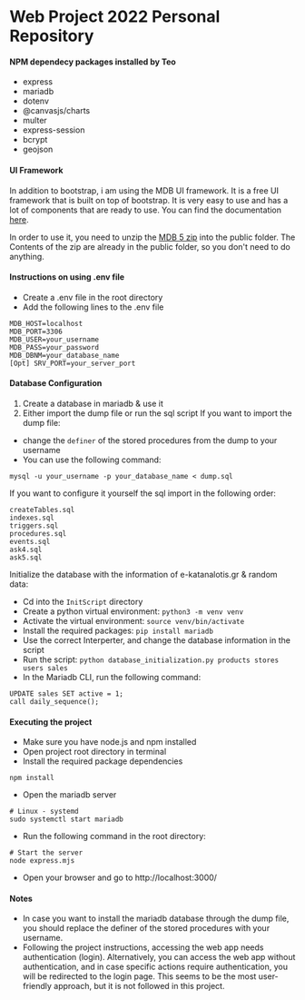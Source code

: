 # Web Project 2022 Personal Repository

#### NPM dependecy packages installed by Teo
* express
* mariadb
* dotenv
* @canvasjs/charts
* multer
* express-session
* bcrypt
* geojson

#### UI Framework
In addition to bootstrap, i am using the MDB UI framework.
It is a free UI framework that is built on top of bootstrap.
It is very easy to use and has a lot of components that are ready to use.
You can find the documentation [here](https://mdbootstrap.com/docs/standard/).

In order to use it, you need to unzip the [MDB 5 zip](https://mdbootstrap.com/docs/standard/getting-started/installation/)
into the public folder. The Contents of the zip are already in the public folder, so you don't need to do anything.

#### Instructions on using .env file
* Create a .env file in the root directory
* Add the following lines to the .env file
```
MDB_HOST=localhost
MDB_PORT=3306
MDB_USER=your_username
MDB_PASS=your_password
MDB_DBNM=your_database_name
[Opt] SRV_PORT=your_server_port
```
#### Database Configuration
1. Create a database in mariadb & use it
2. Either import the dump file or run the sql script
If you want to import the dump file:
  * change the `definer` of the stored procedures from the dump to your username
  * You can use the following command:
  ```
  mysql -u your_username -p your_database_name < dump.sql
  ```
If you want to configure it yourself the sql import in the following order:
```
createTables.sql
indexes.sql
triggers.sql
procedures.sql
events.sql
ask4.sql
ask5.sql
```
Initialize the database with the information of e-katanalotis.gr & random data:
  * Cd into the `InitScript` directory
  * Create a python virtual environment: `python3 -m venv venv`
  * Activate the virtual environment: `source venv/bin/activate`
  * Install the required packages: `pip install mariadb`
  * Use the correct Interperter, and change the database information in the script
  * Run the script: `python database_initialization.py products stores users sales`
  * In the Mariadb CLI, run the following command:
  ```
  UPDATE sales SET active = 1;
  call daily_sequence();
  ```

#### Executing the project
* Make sure you have node.js and npm installed
* Open project root directory in terminal
* Install the required package dependencies
```
npm install
```
* Open the mariadb server
```
# Linux - systemd
sudo systemctl start mariadb
```
* Run the following command in the root directory:
```
# Start the server
node express.mjs
```
* Open your browser and go to http://localhost:3000/

#### Notes
* In case you want to install the mariadb database through the dump file, you should replace
the definer of the stored procedures with your username.
* Following the project instructions, accessing the web app needs authentication (login).
Alternatively, you can access the web app without authentication, and in case specific
actions require authentication, you will be redirected to the login page. This seems to be
the most user-friendly approach, but it is not followed in this project.
